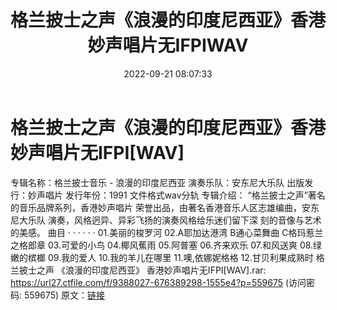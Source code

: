 ﻿---
title: 格兰披士之声《浪漫的印度尼西亚》香港妙声唱片无IFPIWAV
date: 2022-09-21 08:07:33
categories: 古典音乐、新世纪、纯音雅乐
tags: 纯音雅乐
---
# 格兰披士之声《浪漫的印度尼西亚》香港妙声唱片无IFPI[WAV]

专辑名称：格兰披士音乐 - 浪漫的印度尼西亚
演奏乐队：安东尼大乐队
出版发行：妙声唱片
发行年份：1991
文件格式wav分轨
专辑介绍：
“格兰披士之声”著名的音乐品牌系列，香港妙声唱片
荣誉出品，由著名香港音乐人区志雄编曲，安东尼大乐队
演奏，风格迥异、异彩飞扬的演奏风格给乐迷们留下深
刻的音像与艺术的美感。
曲目 · · · · · ·
01.美丽的梭罗河
02.A耶加达港湾
B通心菜舞曲
C格玛惹兰之格郎章
03.可爱的小鸟
04.椰风蕉雨
05.阿普塞
06.齐来欢乐
07.和风送爽
08.绿嫩的槟榔
09.我的爱人
10.我的羊儿在哪里
11.噢,依娜妮格格
12.甘贝利果成熟时
格兰披士之声 《浪漫的印度尼西亚》 香港妙声唱片无IFPI[WAV].rar: https://url27.ctfile.com/f/9388027-676389298-1555e4?p=559675
(访问密码: 559675)
原文：[链接](https://blog.sina.com.cn/s/blog_1647c7e7601030zit.html)